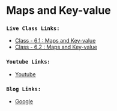 # Maps and Key-value

### `Live Class Links:`

- [Class - 6.1 : Maps and Key-value](https://drive.google.com/file/d/1tefN4r0ICoaHm8mRyFRk9ouLjwcqycnK/view?usp=sharing)
- [Class - 6.2 : Maps and Key-value](https://drive.google.com/file/d/1CQFg2Hf8YL957AAEvLuurLMm3pcIC_VE/view?usp=sharing)

### `Youtube Links:`

- [Youtube](www.youtube.com)

### `Blog Links:`

- [Google](www.google.com)
